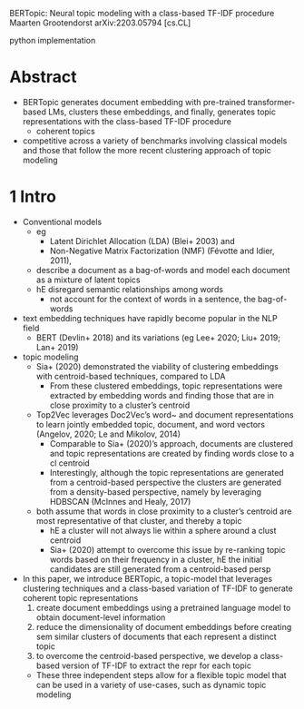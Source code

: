 BERTopic: Neural topic modeling with a class-based TF-IDF procedure
Maarten Grootendorst
arXiv:2203.05794 [cs.CL]

python implementation

# Abstract

* BERTopic generates document embedding with pre-trained transformer-based LMs,
  clusters these embeddings, and finally, generates topic representations with
  the class-based TF-IDF procedure
  * coherent topics
* competitive across a variety of benchmarks involving classical models and
  those that follow the more recent clustering approach of topic modeling

# 1 Intro

* Conventional models
  * eg
    * Latent Dirichlet Allocation (LDA) (Blei+ 2003) and
    * Non-Negative Matrix Factorization (NMF) (Févotte and Idier, 2011),
  * describe a document as a bag-of-words and
    model each document as a mixture of latent topics
  * hE disregard semantic relationships among words
    * not account for the context of words in a sentence, the bag-of-words
* text embedding techniques have rapidly become popular in the NLP field
  * BERT (Devlin+ 2018) and its variations (eg Lee+ 2020; Liu+ 2019; Lan+ 2019)
* topic modeling
  * Sia+ (2020) demonstrated the viability of clustering embeddings with
    centroid-based techniques, compared to LDA
    * From these clustered embeddings, topic representations were extracted by
      embedding words and finding those that are in close proximity to a
      cluster’s centroid
  * Top2Vec leverages Doc2Vec’s word~ and document representations to learn
    jointly embedded topic, document, and word vectors
    (Angelov, 2020; Le and Mikolov, 2014)
    * Comparable to Sia+ (2020)’s approach, documents are clustered and
      topic representations are created by finding words close to a cl centroid
    * Interestingly, although
      the topic representations are generated from a centroid-based perspective
      the clusters are generated from a density-based perspective, namely by
      leveraging HDBSCAN (McInnes and Healy, 2017)
  * both assume that words in close proximity to a cluster’s centroid are most
    representative of that cluster, and thereby a topic
    * hE a cluster will not always lie within a sphere around a clust centroid
    * Sia+ (2020) attempt to overcome this issue by re-ranking topic words
      based on their frequency in a cluster,
      hE the initial candidates are still generated from a centroid-based persp
* In this paper, we introduce BERTopic, a topic-model that leverages
  clustering techniques and a class-based variation of TF-IDF
  to generate coherent topic representations
  1. create document embeddings using a pretrained language model
    to obtain document-level information
  2. reduce the dimensionality of document embeddings before creating
     sem similar clusters of documents that each represent a distinct topic
  3. to overcome the centroid-based perspective, we develop
    a class-based version of TF-IDF to extract the repr for each topic
  * These three independent steps allow for a flexible topic model that
    can be used in a variety of use-cases, such as dynamic topic modeling
